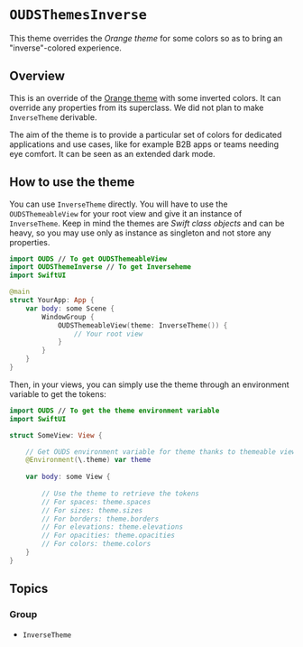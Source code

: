 # ``OUDSThemesInverse``

This theme overrides the *Orange theme* for some colors so as to bring an "inverse"-colored experience.

## Overview

This is an override of the [Orange theme](https://ios.unified-design-system.orange.com/documentation/oudsthemesorange/) with some inverted colors. It can override any properties from its superclass. We did not plan to make ``InverseTheme`` derivable.

The aim of the theme is to provide a particular set of colors for dedicated applications and use cases, like for example B2B apps or teams needing eye comfort. It can be seen as an extended dark mode.

## How to use the theme

You can use ``InverseTheme`` directly. You will have to use the `OUDSThemeableView` for your root view and give it an instance of ``InverseTheme``. Keep in mind the themes are *Swift class objects* and can be heavy, so you may use only as instance as singleton and not store any properties.

```swift
import OUDS // To get OUDSThemeableView
import OUDSThemeInverse // To get Inverseheme
import SwiftUI

@main
struct YourApp: App {
    var body: some Scene {
        WindowGroup {
            OUDSThemeableView(theme: InverseTheme()) {
                // Your root view
            }
        }
    }
}
```

Then, in your views, you can simply use the theme through an environment variable to get the tokens:

```swift
import OUDS // To get the theme environment variable
import SwiftUI

struct SomeView: View {

    // Get OUDS environment variable for theme thanks to themeable view
    @Environment(\.theme) var theme
    
    var body: some View {
        
        // Use the theme to retrieve the tokens
        // For spaces: theme.spaces
        // For sizes: theme.sizes
        // For borders: theme.borders
        // For elevations: theme.elevations
        // For opacities: theme.opacities
        // For colors: theme.colors
    }
}

```

## Topics

### Group

- ``InverseTheme``
